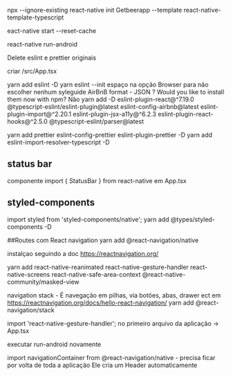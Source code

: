 
npx --ignore-existing react-native init Getbeerapp --template react-native-template-typescript

eact-native start --reset-cache

react-native run-android

Delete eslint e prettier originais

criar /src/App.tsx

yarn add eslint -D
yarn eslint --init
espaço na opção Browser para não escolher nenhum
syleguide AirBnB
format - JSON
? Would you like to install them now with npm? Não
yarn add -D eslint-plugin-react@^7.19.0 @typescript-eslint/eslint-plugin@latest eslint-config-airbnb@latest eslint-plugin-import@^2.20.1 eslint-plugin-jsx-a11y@^6.2.3 eslint-plugin-react-hooks@^2.5.0 @typescript-eslint/parser@latest

yarn add prettier eslint-config-prettier eslint-plugin-prettier -D
yarn add eslint-import-resolver-typescript -D


## status bar
componente import { StatusBar } from react-native em App.tsx

## styled-components
import styled from 'styled-components/native';
yarn add @types/styled-components -D

##Routes com React navigation
yarn add @react-navigation/native

instalçao seguindo a doc
https://reactnavigation.org/

yarn add react-native-reanimated react-native-gesture-handler react-native-screens react-native-safe-area-context @react-native-community/masked-view

navigation stack -
É navegação em pilhas, via botões, abas, drawer ect
em https://reactnavigation.org/docs/hello-react-navigation/
yarn add @react-navigation/stack


import 'react-native-gesture-handler'; no primeiro arquivo da aplicação -> App.tsx

executar run-android novamente

import navigationContainer from @react-navigation/native - precisa ficar por volta de toda a aplicação
Ele cria um Header automaticamente


